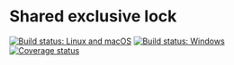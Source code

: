 # Shared exclusive lock

[![Build status: Linux and macOS](https://img.shields.io/travis/SebastianSchmidt/shared-exclusive-lock/master.svg)](https://travis-ci.org/SebastianSchmidt/shared-exclusive-lock)
[![Build status: Windows](https://ci.appveyor.com/api/projects/status/mrepbha26vh5kn5c?svg=true)](https://ci.appveyor.com/project/SebastianSchmidt/shared-exclusive-lock)
[![Coverage status](https://img.shields.io/coveralls/github/SebastianSchmidt/shared-exclusive-lock/master.svg)](https://coveralls.io/github/SebastianSchmidt/shared-exclusive-lock?branch=master)
